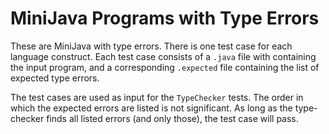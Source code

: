 MiniJava Programs with Type Errors
==================================

These are MiniJava with type errors. There is one test case for each language
construct. Each test case consists of a `.java` file with containing the input
program, and a corresponding `.expected` file containing the list of expected
type errors.

The test cases are used as input for the `TypeChecker` tests. The order in
which the expected errors are listed is not significant. As long as the
type-checker finds all listed errors (and only those), the test case will
pass.

